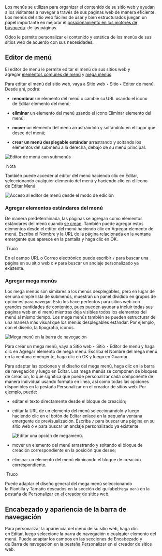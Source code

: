 Los menús se utilizan para organizar el contenido de su sitio web y ayudan a los visitantes a navegar a través de sus páginas web de manera eficiente. Los menús del sitio web fáciles de usar y bien estructurados juegan un papel importante en mejorar el [posicionamiento en los motores de búsqueda](https://www.odoo.com/documentation/17.0/es/applications/websites/website/pages/seo.html). de las páginas.

Odoo le permite personalizar el contenido y estética de los menús de sus sitios web de acuerdo con sus necesidades.

## Editor de menú[](https://www.odoo.com/documentation/17.0/es/applications/websites/website/pages/menus.html#menu-editor "Enlazar permanentemente con este título")

El editor de menú le permite editar el menú de sus sitios web y agregar [elementos comunes de menú](https://www.odoo.com/documentation/17.0/es/applications/websites/website/pages/menus.html#website-regular-menus) y [mega menús](https://www.odoo.com/documentation/17.0/es/applications/websites/website/pages/menus.html#website-mega-menus).

Para editar el menú del sitio web, vaya a Sitio web ‣ Sitio ‣ Editor de menú. Desde ahí, podrá:

- **renombrar** un elemento del menú o cambie su URL usando el icono de Editar elemento del menú;
    
- **eliminar** un elemento del menú usando el icono Eliminar elemento del menú;
    
- **mover** un elemento del menú arrastrándolo y soltándolo en el lugar que desee del menú;
    
- **crear un menú desplegable estándar** arrastrando y soltando los elementos del submenú a la derecha, debajo de su menú principal.
    

![Editor de menú con submenús](https://www.odoo.com/documentation/17.0/es/_images/menu-editor.png)

 Nota

También puede acceder al editor del menú haciendo clic en Editar, seleccionando cualquier elemento del menú y haciendo clic en el icono de Editar Menú.

![Acceso al editor de menú desde el modo de edición](https://www.odoo.com/documentation/17.0/es/_images/edit-menu-icon.png)

### Agregar elementos estándares del menú[](https://www.odoo.com/documentation/17.0/es/applications/websites/website/pages/menus.html#adding-regular-menu-items "Enlazar permanentemente con este título")

De manera predeterminada, las páginas se agregan como elementos estándares del menú cuando [se crean](https://www.odoo.com/documentation/17.0/es/applications/websites/website/pages.html). También puede agregar estos elementos desde el editor del menú haciendo clic en Agregar elemento de menú. Escriba el Nombre y la URL de la página relacionada en la ventana emergente que aparece en la pantalla y haga clic en OK.

 Truco

En el campo URL o Correo electrónico puede escribir `/` para buscar una página en su sitio web o `#` para buscar un anclaje personalizado ya existente.

### Agregar mega menús[](https://www.odoo.com/documentation/17.0/es/applications/websites/website/pages/menus.html#adding-mega-menus "Enlazar permanentemente con este título")

Los mega menús son similares a los menús desplegables, pero en lugar de ser una simple lista de submenús, muestran un panel dividido en grupos de opciones para navegar. Esto los hace perfectos para sitios web con grandes cantidades de contenido, pues pueden ayudar a incluir todas sus páginas web en el menú mientras deja visibles todos los elementos del menú al mismo tiempo. Los mega menús también se pueden estructurar de una manera más visual que los menús desplegables estándar. Por ejemplo, con el diseño, la tipografía, iconos.

![Mega menú en la barra de navegación](https://www.odoo.com/documentation/17.0/es/_images/mega-menu.png)

Para crear un mega menú, vaya a Sitio web ‣ Sitio ‣ Editor de menú y haga clic en Agregar elemento de mega menú. Escriba el Nombre del mega menú en la ventana emergente, haga clic en OK y luego en Guardar.

Para adaptar las opciones y el diseño del mega menú, haga clic en la barra de navegación y luego en Editar. Los mega menús se componen de bloques de creación, lo que significa que puede personalizar cada componente de manera individual usando formato en línea, así como todas las opciones disponibles en la pestaña Personalizar en el creador de sitios web. Por ejemplo, puede:

- editar el texto directamente desde el bloque de creación;
    
- editar la URL de un elemento del menú seleccionándolo y luego haciendo clic en el botón de Editar enlace en la pequeña ventana emergente de previsualización. Escriba `/` para buscar una página en su sitio web o `#` para buscar un anclaje personalizado ya existente.
    
    ![Editar una opción de megamenú.](https://www.odoo.com/documentation/17.0/es/_images/mega-menu-option.png)
    
- mover un elemento del menú arrastrando y soltando el bloque de creación correspondiente en la posición que desee;
    
- eliminar un elemento del menú eliminando el bloque de creación correspondiente.
    

 Truco

Puede adaptar el diseño general del mega menú seleccionando la Plantilla y Tamaño deseados en la sección del guilabel:`Mega menú` en la pestaña de Personalizar en el creador de sitios web.

## Encabezado y apariencia de la barra de navegación[](https://www.odoo.com/documentation/17.0/es/applications/websites/website/pages/menus.html#header-and-navigation-bar-appearance "Enlazar permanentemente con este título")

Para personalizar la apariencia del menú de su sitio web, haga clic en Editar, luego seleccione la barra de navegación o cualquier elemento del menú. Puede adaptar los campos en las secciones de Encabezado y de Barra de navegación en la pestaña Personalizar en el creador de sitios web.